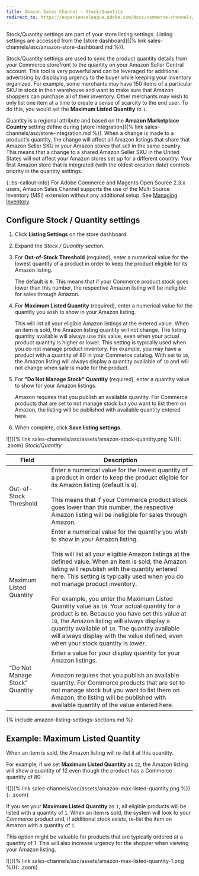 ```yaml
---
title: Amazon Sales Channel - Stock/Quantity
redirect_to: https://experienceleague.adobe.com/docs/commerce-channels/amazon/listing-settings/stock-quantity.html
---
```


Stock/Quantity settings are part of your store listing settings. Listing settings are accessed from the [store dashboard]({% link sales-channels/asc/amazon-store-dashboard.md %}).

Stock/Quantity settings are used to sync the product quantity details from your Commerce storefront to the quantity on your Amazon Seller Central account. This tool is very powerful and can be leveraged for additional advertising by displaying urgency to the buyer while keeping your inventory organized. For example, some merchants may have 150 items of a particular SKU in stock in their warehouse and want to make sure that Amazon shoppers can purchase all of their inventory. Other merchants may wish to only list one item at a time to create a sense of scarcity to the end user. To do this, you would set the **Maximum Listed Quantity** to `1`.

Quantity is a regional attribute and based on the **Amazon Marketplace Country** setting define during [store integration]({% link sales-channels/asc/store-integration.md %}). When a change is made to a product's quantity, the change will affect all Amazon listings that share that Amazon Seller SKU in your Amazon stores that sell in the same country. This means that a change to a shared Amazon Seller SKU in the United States will not affect your Amazon stores set up for a different country. Your first Amazon store that is integrated (with the oldest creation date) controls priority in the quantity settings.

{:.bs-callout-info}
For Adobe Commerce and Magento Open Source 2.3.x users, Amazon Sales Channel supports the use of the Multi Source Inventory (MSI) extension without any additional setup. See [Managing Inventory](https://docs.magento.com/user-guide/v2.3/catalog/inventory-management.html).

## Configure Stock / Quantity settings

1. Click **Listing Settings** on the store dashboard.

1. Expand the _Stock / Quantity_ section.

1. For **Out-of-Stock Threshold** (required), enter a numerical value for the lowest quantity of a product in order to keep the product eligible for its Amazon listing.

   The default is `0`. This means that if your Commerce product stock goes lower than this number, the respective Amazon listing will be ineligible for sales through Amazon.

1. For **Maximum Listed Quantity** (required), enter a numerical value for the quantity you wish to show in your Amazon listing.

   This will list all your eligible Amazon listings at the entered value. When an item is sold, the Amazon listing quantity will not change. The listing quantity available will always use this value, even when your actual product quantity is higher or lower. This setting is typically used when you do not manage product inventory. For example, you may have a product with a quantity of 80 in your Commerce catalog. With set to `10`, the Amazon listing will always display a quantity available of `10` and will not change when sale is made for the product.

1. For **"Do Not Manage Stock" Quantity** (required), enter a quantity value to show for your Amazon listings.

   Amazon requires that you publish an available quantity. For Commerce products that are set to not manage stock but you want to list them on Amazon, the listing will be published with available quantity entered here.

1. When complete, click **Save listing settings**.

![]({% link sales-channels/asc/assets/amazon-stock-quantity.png %}){: .zoom}
_Stock/Quantity_

|Field|Description|
|---|---|
|Out-of-Stock Threshold|Enter a numerical value for the lowest quantity of a product in order to keep the product eligible for its Amazon listing (default is `0`).<br/><br/>This means that if your Commerce product stock goes lower than this number, the respective Amazon listing will be ineligible for sales through Amazon.|
|Maximum Listed Quantity|Enter a numerical value for the quantity you wish to show in your Amazon listing.<br/><br/>This will list all your eligible Amazon listings at the defined value. When an item is sold, the Amazon listing will republish with the quantity entered here. This setting is typically used when you do not manage product inventory.<br/><br/>For example, you enter the Maximum Listed Quantity value as `10`. Your actual quantity for a product is `80`. Because you have set this value at `10`, the Amazon listing will always display a quantity available of `10`. The quantity available will always display with the value defined, even when your stock quantity is lower.|
|"Do Not Manage Stock" Quantity|Enter a value for your display quantity for your Amazon listings.<br/><br/>Amazon requires that you publish an available quantity. For Commerce products that are set to not manage stock but you want to list them on Amazon, the listing will be published with available quantity of the value entered here.|

{% include amazon-listing-settings-sections.md %}

## Example: Maximum Listed Quantity

When an item is sold, the Amazon listing will re-list it at this quantity.

For example, if we set **Maximum Listed Quantity** as `12`, the Amazon listing will show a quantity of 12 even though the product has a Commerce quantity of 80:

![]({% link sales-channels/asc/assets/amazon-max-listed-quantity.png %}){: .zoom}

If you set your **Maximum Listed Quantity** as `1`, all eligible products will be listed with a quantity of `1`. When an item is sold, the system will look to your Commerce product and, if additional stock exists, re-list the item on Amazon with a quantity of `1`.

This option might be valuable for products that are typically ordered at a quantity of 1. This will also increase urgency for the shopper when viewing your Amazon listing.

![]({% link sales-channels/asc/assets/amazon-max-listed-quantity-1.png %}){: .zoom}
